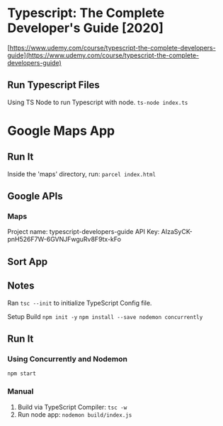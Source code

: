 # Typescript: The Complete Developer's Guide [2020]

[https://www.udemy.com/course/typescript-the-complete-developers-guide](https://www.udemy.com/course/typescript-the-complete-developers-guide)

## Run Typescript Files

Using TS Node to run Typescript with node.
`ts-node index.ts`

# Google Maps App

## Run It

Inside the 'maps' directory, run:
`parcel index.html`

## Google APIs

### Maps

Project name: typescript-developers-guide
API Key: AIzaSyCK-pnH526F7W-6GVNJFwguRv8F9tx-kFo

## Sort App

## Notes

Ran `tsc --init` to initialize TypeScript Config file.

Setup Build
`npm init -y`
`npm install --save nodemon concurrently`

## Run It

### Using Concurrently and Nodemon

`npm start`

### Manual

1. Build via TypeScript Compiler:
   `tsc -w`
2. Run node app:
   `nodemon build/index.js`
